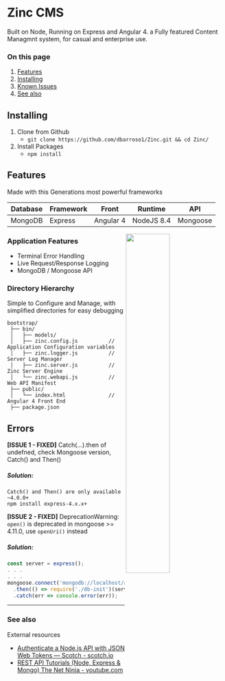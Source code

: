 # Zinc CMS
 Built on Node, Running on Express and Angular 4. a Fully featured Content Managmnt system, for casual and enterprise use.
 
### On this page

1. [Features](#features)
1. [Installing](#installation)
1. [Known Issues](#errors)
1. [See also](#see-also)

## <a id="installation">Installing</a>

1. Clone from Github 
   * `git clone https://github.com/dbarroso1/Zinc.git && cd Zinc/`
2. Install Packages 
   * ` npm install `


## <a id="features">Features</a>
Made with this Generations most powerful frameworks

 Database | Framework | Front | Runtime | API
 --- | --- | --- | --- | ---
 MongoDB | Express | Angular 4 | NodeJS 8.4 | Mongoose

<img src="http://www.dotnettricks.com/img/nodejs/mean.png" align="right" width="45%">

### Application Features
* Terminal Error Handling
* Live Request/Response Logging
* MongoDB / Mongoose API

### Directory Hierarchy 
Simple to Configure and Manage, with simplified directories for easy debugging
```
bootstrap/
 ├── bin/
 │   ├── models/
 │   ├── zinc.config.js          // Application Configuration variables
 │   ├── zinc.logger.js          // Server Log Manager
 │   ├── zinc.server.js          // Zinc Server Engine
 │   └── zinc.webapi.js          // Web API Manifest
 ├── public/ 
 │   └── index.html              // Angular 4 Front End
 ├── package.json
```
## <a id="errors">Errors</a>
**[ISSUE 1 - FIXED]** Catch(...).then of undefned, check Mongoose version, Catch() and Then() 
##### Solution: 
``` 
Catch() and Then() are only available ~4.0.0+ 
npm install express-4.x.x+
```


**[ISSUE 2 - FIXED]** DeprecationWarning: `open()` is deprecated in mongoose >= 4.11.0, use `openUri()` instead 
##### Solution:
  ``` javascript          
const server = express();
. . . 
. . . 
 mongoose.connect('mongodb://localhost/advisorDemoTestDB', { useMongoClient: true }) // <=== HERE
    .then(() => require('./db-init')(server))
    .catch(err => console.error(err));
```
<hr>

### <a id="see-also">See also</a>

External resources

* [Authenticate a Node.js API with JSON Web Tokens &#8213; Scotch - scotch.io](https://scotch.io/tutorials/authenticate-a-node-js-api-with-json-web-tokens)
* [REST API Tutorials (Node, Express & Mongo) The Net Ninja - youtube.com](https://www.youtube.com/watch?v=BRdcRFvuqsE&list=PL4cUxeGkcC9jBcybHMTIia56aV21o2cZ8)
